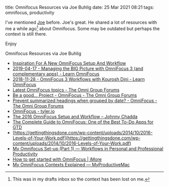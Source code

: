 title: Omnifocus Resources via Joe Buhlig
date: 25 Mar 2021 08:21
tags: omnifocus, productivity

I've mentioned [Joe](https://joebuhlig.com) before. Joe's great. He shared a lot of resources with me a while ago[^1] about Omnifocus. Some may be outdated but perhaps the context is still there.

Enjoy

Omnifocus Resources via Joe Buhlig

- [Inspiration For A New OmniFocus Setup And Workflow](https://joebuhlig.com/inspiration-for-a-new-omnifocus-setup-and-workflow/?ck_subscriber_id=522455107)
- [2019-04-17 - Managing the BIG Picture with OmniFocus 3 (and complementary apps) - Learn OmniFocus](https://learnomnifocus.com/tutorials/2019-04-17-managing-the-big-picture-with-omnifocus-3/?ref=11)
- [2018-11-28 - OmniFocus 3 Workflows with Kourosh Dini - Learn OmniFocus](https://learnomnifocus.com/tutorials/2018-11-28-omnifocus-3-workflows-with-kourosh-dini/?ref=11)
- [Latest OmniFocus topics - The Omni Group Forums](https://discourse.omnigroup.com/c/omnifocus?u=joebuhlig)
- [Be a good... Project - OmniFocus - The Omni Group Forums](https://discourse.omnigroup.com/t/be-a-good-project/42155?u=joebuhlig)
- [Prevent summarized headings when grouped by date? - OmniFocus - The Omni Group Forums](https://discourse.omnigroup.com/t/prevent-summarized-headings-when-grouped-by-date/48700/2)
- [OmniFocus - tyler.io](https://tyler.io/tag/omnifocus/)
- [The 2016 OmniFocus Setup and Workflow – Johnny Chadda](https://johnny.chadda.se/the-2016-omnifocus-setup-and-workflow/)
- [The Complete Guide to OmniFocus: One of the Best To-Do Apps for GTD](https://zapier.com/blog/getting-things-done-gtd-omnifocus/)
- [https://gettingthingsdone.com/wp-content/uploads/2014/10/2016-Levels-of-Your-Work.pdf](https://gettingthingsdone.com/wp-content/uploads/2014/10/2016-Levels-of-Your-Work.pdf)
- [My Omnifocus Set-up (Part 1) — Workflows in Personal and Professional Productivity](https://wippp.com/home/omnifocus-set-part-1)
- [How to get started with OmniFocus | iMore](https://www.imore.com/how-get-started-omnifocus)
- [My OmniFocus Contexts Explained — MyProductiveMac](http://www.myproductivemac.com/blog/my-omnifocus-contexts-explained2482015)

[^1]: This was in my drafts inbox so the context has been lost on me.
